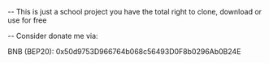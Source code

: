 -- This is just a school project you have the total right to clone, download or use for free

-- Consider donate me via:

BNB (BEP20): 0x50d9753D966764b068c56493D0F8b0296Ab0B24E
